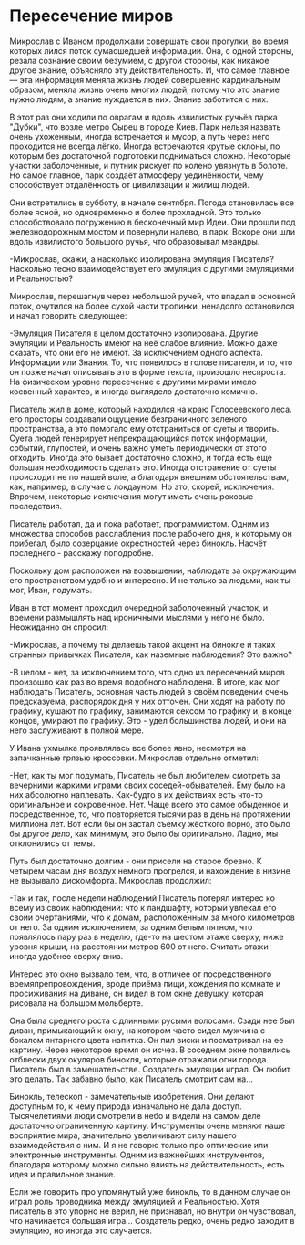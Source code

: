 # Пересечение миров

Микрослав с Иваном продолжали совершать свои прогулки, во время которых лился поток сумасшедшей информации. Она, с одной стороны, резала сознание своим безумием, с другой стороны, как никакое другое знание, объясняло эту действительность. И, что самое главное — эта информация меняла жизнь людей совершенно кардинальным образом, меняла жизнь очень многих людей, потому что это знание нужно людям,  а знание нуждается в них. Знание заботится о них.

В этот раз они ходили по оврагам и вдоль извилистых ручьёв парка "Дубки", что возле метро Сырец в городе Киев. Парк нельзя назвать очень ухоженным, иногда встречается и мусор, а путь через него проходится не всегда лёгко. Иногда встречаются крутые склоны, по которым без достаточной подготовки подниматься сложно. Некоторые участки заболоченные, и путник рискует по колено увязнуть в болоте. Но самое главное, парк создаёт атмосферу уединённости,  чему способствует отдалённость от цивилизации и жилищ людей.

Они встретились в субботу,  в начале сентября. Погода становилась все более ясной, но одновременно и более прохладной. Это только способствовало погружению в бесконечный мир Идеи. Они прошли под железнодорожным мостом и повернули налево, в парк. Вскоре они шли вдоль извилистого большого ручья, что образовывал меандры.

-Микрослав, скажи, а насколько изолирована эмуляция Писателя? Насколько тесно взаимодействует его эмуляция с другими эмуляциями и Реальностью?

Микрослав, перешагнув через небольшой ручей, что впадал в основной поток, очутился на более сухой части тропинки, ненадолго остановился и начал говорить следующее:
	
-Эмуляция Писателя в целом достаточно изолирована. Другие эмуляции и Реальность имеют на неё слабое влияние. Можно даже сказать, что они его не имеют. За исключением одного аспекта. Информации или Знания. То, что появилось в голове писателя, и то, что он позже начал описывать это в форме текста, произошло неспроста. На физическом уровне пересечение с другими мирами имело косвенный характер, и иногда выглядело достаточно комично.  

Писатель жил в доме, который находился на краю Голосеевского леса.  его просторы создавали ощущение безграничного зеленого пространства, а это помогало ему отстраниться от суеты и творить. Суета людей генерирует непрекращающийся поток информации, событий, глупостей, и очень важно уметь периодически от этого отходить. Иногда это бывает достаточно сложно, и тогда есть еще большая необходимость сделать это. Иногда отстранение от суеты происходит не по нашей воле, а благодаря внешним обстоятельствам,  как, например,  в случае с локдауном. Но это, скорей, исключения. Впрочем,  некоторые исключения могут иметь очень  роковые последствия.

Писатель работал, да и пока работает, программистом. Одним из множества способов расслабления после рабочего дня, к которыму он прибегал, было созерцание окрестностей через бинокль. Насчёт последнего - расскажу  поподробне. 

Поскольку дом расположен на возвышении, наблюдать за окружающим его пространством удобно и интересно. И не только за людьми, как ты мог,  Иван, подумать. 

Иван в тот момент проходил очередной заболоченный участок, и времени размышлять над ироничными мыслями у него не было. Неожиданно он спросил: 

-Микрослав, а почему ты делаешь такой акцент на бинокле и таких странных привычках Писателя, как наземные наблюдения? Это важно? 

-В целом - нет, за исключением того, что одно из пересечений миров произошло как раз во время подобного наблюденя. В итоге, как мог наблюдать Писатель, основная часть людей в своём поведении очень предсказуема, распорядок дня у них отточен. Они ходят на работу по графику, кушают по графику, занимаются сексом по графику и, в конце концов, умирают по графику. Это - удел большинства людей, и они на него заслуживают в полной мере. 

У Ивана ухмылка проявлялась все более явно, несмотря на запачканные грязью кроссовки. Микрослав отдельно отметил:

-Нет, как ты мог подумать, Писатель не был любителем смотреть за вечерними жаркими играми своих соседей-обывателей. Ему было на них абсолютно наплевать. Как-будто в их действиях есть что-то оригинальное и сокровенное. Нет. Чаще всего это самое обыденное и посредственное, то, что повторяется тысячи раз в день на протяжении миллиона лет. Вот если бы он застал съемку жёсткого порно, это было бы другое дело, как минимум, это было бы оригинально. Ладно, мы отклонились от темы.

Путь был достаточно долгим - они присели на старое бревно. К четырем часам дня воздух немного прогрелся,  и нахождение в низине не вызывало дискомфорта. Микрослав продолжил:

-Так и так, после недели наблюдений Писатель потерял интерес ко всему из своих наблюдений: что к ландшафту, который увлекал его своии очертаниями, что к домам, расположенным за много километров от него. За одним исключением,  за одним белым пятном, что появлялось пару раз в неделю, где-то на шестом этаже сверху, ниже уровня крыши, на расстоянии метров 600 от него. Считать этажи иногда удобнее сверху вниз. 	

Интерес это окно вызвало тем, что, в отличее от посредственного времяпрепровождения, вроде приёма пищи,  хождения по комнате и просиживания на диване, он видел в том окне девушку, которая рисовала на большом мольберте.  

Она была среднего роста с длинными русыми волосами. Сзади нее был диван, примыкающий к окну, на котором часто сидел мужчина с бокалом янтарного цвета напитка. Он пил виски и посматривал на ее картину.  Через некоторое время он исчез. В соседнем окне появились отблески двух окуляров бинокля, которые отражали огни города. Писатель был в замешательстве. Создатель эмуляции играл. Он любит это делать. Так забавно было, как Писатель смотрит сам на...

Бинокль, телескоп - замечательные изобретения. Они делают доступным то, к чему природа изначально не дала доступ. Тысячелетиями люди смотрели в небо и видели на самом деле достаточно ограниченную картину. Инструменты очень меняют наше восприятие мира, значительно увеличивают силу нашего взаимодействия с ним. И я не говорю только про оптические или электронные инструменты. Одним из важнейших инструментов, благодаря которому можно сильно влиять на действительность, есть идея и правильное знание.

Если же говорить про упомянутый уже бинокль, то в данном случае он играл роль проводника между эмуляцией и Реальностью. Хотя писатель в это упорно не верил, не признавал, но внутри он чувствовал, что начинается большая игра... Создатель редко, очень редко заходит в эмуляцию, но иногда это случается.
